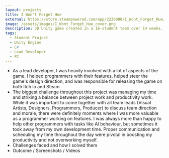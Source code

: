 ```yaml
---
layout: projects
title: I Won't Forget Hue
external: https://store.steampowered.com/app/2236880/I_Wont_Forget_Hue/
image: /assets/images/I_Wont_Forget_Hue_cover.png
description: 3D Unity game created in a 16-student team over 14 weeks. I acted as lead developer. Released on Steam with over 20,000 downloads.
tags:
  - Student Project
  - Unity Engine
  - C#
  - Lead Developer
  - PC
---
```


<p>
  <ul>
    <li>As a lead developer, I was heavily involved with a lot of aspects of the game. I helped programmers with their features, helped steer the game's design direction, and was responsible for releasing the game on both Itch.io and Steam.</li>
    <li>The biggest challenge throughout this project was managing my time and striking a balance between project work and productivity work. While it was important to come together with all team leads (Visual Artists, Designers, Programmers, Producer) to discuss team direction and morale, there were definitely moments where I was more valuable as a programmer working on features. I was always more than happy to help other programmers with tasks like AI behaviour, but sometimes it took away from my own development time. 
    Proper communication and scheduling my time throughout the day were pivotal in boosting my productivity and not overworking myself.
    </li>
    <li>Challenges faced and how I solved them</li>
    <li>Outcome / Screenshots / Videos</li>
  </ul>
</p>
